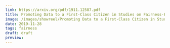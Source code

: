 ```yaml
---
link: https://arxiv.org/pdf/1911.12587.pdf
title: Promoting Data to a First-Class Citizen in Studies on Fairness-Enhancing Interventions
image: /images/showreel/Promoting Data to a First-Class Citizen in Studies on Fairness-Enhancing Interventions.jpg
date: 2019-11-28
tags: fairness
draft: draft
preview:
---
```



